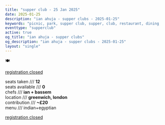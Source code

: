 ```yaml
---
title: "supper club - 25 Jan 2025"
date: 2025-01-25
description: "ian ahuja - supper clubs - 2025-01-25"
keywords: "picnic, park, supper club, supper, club, restaurant, dining, london, connection, ian ahuja, food, eat, friends"
eventtype: "supperclub"
active: true
og_title: "ian ahuja - supper clubs"
og_description: "ian ahuja - supper clubs - 2025-01-25"
layout: "single"
---
```


🍽️

[registration closed](https://partiful.com/e/Qc1Af5WwDEEDhtmoyaXc)

seats taken /// **12**  
seats available /// **0**  
chefs /// **ian + bassem**  
location /// **greenwich, london**  
contribution /// **~£20**  
menu /// indian+egyptian

[registration closed](https://partiful.com/e/Qc1Af5WwDEEDhtmoyaXc)
